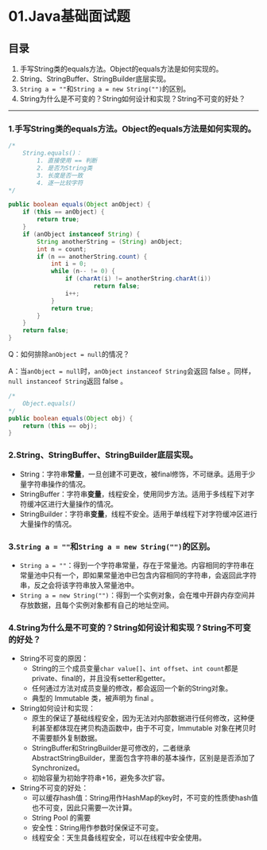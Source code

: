 # 01.Java基础面试题

## 目录

1. 手写String类的equals方法。Object的equals方法是如何实现的。
2. String、StringBuffer、StringBuilder底层实现。
3. `String a = ""`和`String a = new String("")`的区别。
4. String为什么是不可变的？String如何设计和实现？String不可变的好处？

------

### 1.手写String类的equals方法。Object的equals方法是如何实现的。

```java
/*
	String.equals()：
        1. 直接使用 == 判断
        2. 是否为String类
        3. 长度是否一致
        4. 逐一比较字符
*/

public boolean equals(Object anObject) {
    if (this == anObject) {
        return true;
    }
    if (anObject instanceof String) {
        String anotherString = (String) anObject;
        int n = count;
        if (n == anotherString.count) {
            int i = 0;
            while (n-- != 0) {
                if (charAt(i) != anotherString.charAt(i))
                        return false;
                i++;
            }
            return true;
        }
    }
    return false;
}
```

Q：如何排除`anObject = null`的情况？

A：当`anObject = null`时，`anObject instanceof String`会返回 false 。同样，`null instanceof String`返回 false 。

```java
/*
	Object.equals()
*/
public boolean equals(Object obj) {
    return (this == obj);
}
```

### 2.String、StringBuffer、StringBuilder底层实现。

- String：字符串**常量**，一旦创建不可更改，被final修饰，不可继承。适用于少量字符串操作的情况。
- StringBuffer：字符串**变量**，线程安全，使用同步方法。适用于多线程下对字符缓冲区进行大量操作的情况。
- StringBuilder：字符串**变量**，线程不安全。适用于单线程下对字符缓冲区进行大量操作的情况。

### 3.`String a = ""`和`String a = new String("")`的区别。

- `String a = ""`：得到一个字符串常量，存在于常量池。内容相同的字符串在常量池中只有一个，即如果常量池中已包含内容相同的字符串，会返回此字符串，反之会将该字符串放入常量池中。
- `String a = new String("")`：得到一个实例对象，会在堆中开辟内存空间并存放数据，且每个实例对象都有自己的地址空间。

### 4.String为什么是不可变的？String如何设计和实现？String不可变的好处？

- String不可变的原因：
  - String的三个成员变量`char value[]`、`int offset`、`int count`都是private、final的，并且没有setter和getter。
  - 任何通过方法对成员变量的修改，都会返回一个新的String对象。
  - 典型的 Immutable 类，被声明为 final 。
- String如何设计和实现：
  - 原生的保证了基础线程安全，因为无法对内部数据进行任何修改，这种便利甚至都体现在拷贝构造函数中，由于不可变，Immutable 对象在拷贝时不需要额外复制数据。
  - StringBuffer和StringBuilder是可修改的，二者继承 AbstractStringBuilder，里面包含字符串的基本操作，区别是是否添加了 Synchronized。
  - 初始容量为初始字符串+16，避免多次扩容。
- String不可变的好处：
  - 可以缓存hash值：String用作HashMap的key时，不可变的性质使hash值也不可变，因此只需要一次计算。
  - String Pool 的需要
  - 安全性：String用作参数时保保证不可变。
  - 线程安全：天生具备线程安全，可以在线程中安全使用。









